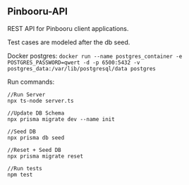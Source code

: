 ## Pinbooru-API
REST API for Pinbooru client applications.

Test cases are modeled after the db seed.

Docker postgres:
```docker run --name postgres_container -e POSTGRES_PASSWORD=qwert -d -p 6500:5432 -v postgres_data:/var/lib/postgresql/data postgres```

Run commands:
```console
//Run Server
npx ts-node server.ts

//Update DB Schema
npx prisma migrate dev --name init

//Seed DB 
npx prisma db seed 

//Reset + Seed DB
npx prisma migrate reset

//Run tests
npm test
```